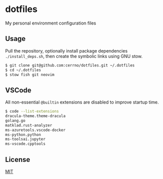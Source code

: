 # dotfiles

My personal environment configuration files

## Usage

Pull the repository, optionally install package dependencies `./install_deps.sh`, then create the symbolic links using GNU stow.
```bash
$ git clone git@github.com:cerrno/dotfiles.git ~/.dotfiles
$ cd ~/.dotfiles
$ stow fish git neovim
```

## VSCode
All non-essential `@builtin` extensions are disabled to improve startup time.
```bash
$ code --list-extensions
dracula-theme.theme-dracula
golang.go
matklad.rust-analyzer
ms-azuretools.vscode-docker
ms-python.python
ms-toolsai.jupyter
ms-vscode.cpptools
```

## License

[MIT](https://lucasschuermann.com/license.txt)
